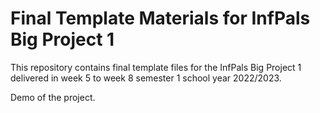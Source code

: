 # Final Template Materials for InfPals Big Project 1

This repository contains final template files for the InfPals Big Project 1 delivered in week 5 to week 8 semester 1 school year 2022/2023. 

Demo of the project.

